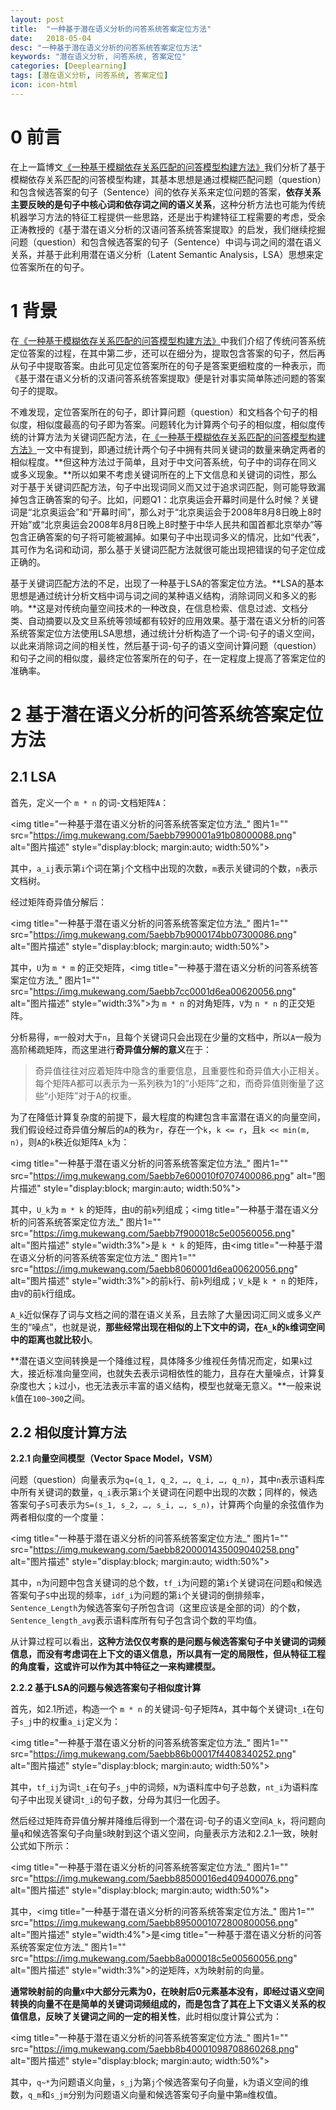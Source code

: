 ```yaml
---
layout: post
title:  "一种基于潜在语义分析的问答系统答案定位方法"
date:   2018-05-04
desc: "一种基于潜在语义分析的问答系统答案定位方法"
keywords: "潜在语义分析, 问答系统, 答案定位"
categories: [Deeplearning]
tags: [潜在语义分析, 问答系统, 答案定位]
icon: icon-html
---
```


# **0 前言**

在上一篇博文[《一种基于模糊依存关系匹配的问答模型构建方法》](https://zhoum1118.github.io/deeplearning/2018/04/30/%E4%B8%80%E7%A7%8D%E5%9F%BA%E4%BA%8E%E6%A8%A1%E7%B3%8A%E4%BE%9D%E5%AD%98%E5%85%B3%E7%B3%BB%E5%8C%B9%E9%85%8D%E7%9A%84%E9%97%AE%E7%AD%94%E6%A8%A1%E5%9E%8B%E6%9E%84%E5%BB%BA%E6%96%B9%E6%B3%95.html)我们分析了基于模糊依存关系匹配的问答模型构建，其基本思想是通过模糊匹配问题（question）和包含候选答案的句子（Sentence）间的依存关系来定位问题的答案，**依存关系主要反映的是句子中核心词和依存词之间的语义关系**，这种分析方法也可能为传统机器学习方法的特征工程提供一些思路，还是出于构建特征工程需要的考虑，受余正涛教授的《基于潜在语义分析的汉语问答系统答案提取》的启发，我们继续挖掘问题（question）和包含候选答案的句子（Sentence）中词与词之间的潜在语义关系，并基于此利用潜在语义分析（Latent Semantic Analysis，LSA）思想来定位答案所在的句子。

# **1 背景**

在[《一种基于模糊依存关系匹配的问答模型构建方法》](https://zhoum1118.github.io/deeplearning/2018/04/30/%E4%B8%80%E7%A7%8D%E5%9F%BA%E4%BA%8E%E6%A8%A1%E7%B3%8A%E4%BE%9D%E5%AD%98%E5%85%B3%E7%B3%BB%E5%8C%B9%E9%85%8D%E7%9A%84%E9%97%AE%E7%AD%94%E6%A8%A1%E5%9E%8B%E6%9E%84%E5%BB%BA%E6%96%B9%E6%B3%95.html)中我们介绍了传统问答系统定位答案的过程，在其中第二步，还可以在细分为，提取包含答案的句子，然后再从句子中提取答案。由此可见定位答案所在的句子是答案更细粒度的一种表示，而《基于潜在语义分析的汉语问答系统答案提取》便是针对事实简单陈述问题的答案句子的提取。

不难发现，定位答案所在的句子，即计算问题（question）和文档各个句子的相似度，相似度最高的句子即为答案。问题转化为计算两个句子的相似度，相似度传统的计算方法为关键词匹配方法，在[《一种基于模糊依存关系匹配的问答模型构建方法》](https://zhoum1118.github.io/deeplearning/2018/04/30/%E4%B8%80%E7%A7%8D%E5%9F%BA%E4%BA%8E%E6%A8%A1%E7%B3%8A%E4%BE%9D%E5%AD%98%E5%85%B3%E7%B3%BB%E5%8C%B9%E9%85%8D%E7%9A%84%E9%97%AE%E7%AD%94%E6%A8%A1%E5%9E%8B%E6%9E%84%E5%BB%BA%E6%96%B9%E6%B3%95.html)一文中有提到，即通过统计两个句子中拥有共同关键词的数量来确定两者的相似程度。**但这种方法过于简单，且对于中文问答系统，句子中的词存在同义或多义现象。**所以如果不考虑关键词所在的上下文信息和关键词的词性，那么对于基于关键词匹配方法，句子中出现词同义而又过于追求词匹配，则可能导致漏掉包含正确答案的句子。比如，问题Q1：北京奥运会开幕时间是什么时候？关键词是“北京奥运会”和“开幕时间”，那么对于“北京奥运会于2008年8月8日晚上8时开始”或“北京奥运会2008年8月8日晚上8时整于中华人民共和国首都北京举办”等包含正确答案的句子将可能被漏掉。如果句子中出现词多义的情况，比如“代表”，其可作为名词和动词，那么基于关键词匹配方法就很可能出现把错误的句子定位成正确的。

基于关键词匹配方法的不足，出现了一种基于LSA的答案定位方法。**LSA的基本思想是通过统计分析文档中词与词之间的某种语义结构，消除词同义和多义的影响。**这是对传统向量空间技术的一种改良，在信息检索、信息过滤、文档分类、自动摘要以及文旦系统等领域都有较好的应用效果。基于潜在语义分析的问答系统答案定位方法使用LSA思想，通过统计分析构造了一个词-句子的语义空间，以此来消除词之间的相关性，然后基于词-句子的语义空间计算问题（question）和句子之间的相似度，最终定位答案所在的句子，在一定程度上提高了答案定位的准确率。

# **2 基于潜在语义分析的问答系统答案定位方法**

## **2.1 LSA**

首先，定义一个 `m * n` 的词-文档矩阵`A`：

<img title="一种基于潜在语义分析的问答系统答案定位方法_" 图片1="" src="https://img.mukewang.com/5aebb7990001a91b08000088.png" alt="图片描述" style="display:block; margin:auto; width:50%">

其中，`a_ij`表示第`i`个词在第`j`个文档中出现的次数，`m`表示关键词的个数，`n`表示文档树。

经过矩阵奇异值分解后：

<img title="一种基于潜在语义分析的问答系统答案定位方法_" 图片1="" src="https://img.mukewang.com/5aebb7b9000174bb07300086.png" alt="图片描述" style="display:block; margin:auto; width:50%">

其中，`U`为 `m * m` 的正交矩阵，<img title="一种基于潜在语义分析的问答系统答案定位方法_" 图片1="" src="https://img.mukewang.com/5aebb7cc0001d6ea00620056.png" alt="图片描述" style="width:3%">为 `m * n` 的对角矩阵，`V`为 `n * n` 的正交矩阵。

分析易得，`m`一般对大于`n`，且每个关键词只会出现在少量的文档中，所以`A`一般为高阶稀疏矩阵，而这里进行**奇异值分解的意义**在于：

> 奇异值往往对应着矩阵中隐含的重要信息，且重要性和奇异值大小正相关。每个矩阵A都可以表示为一系列秩为1的“小矩阵”之和，而奇异值则衡量了这些“小矩阵”对于A的权重。

为了在降低计算复杂度的前提下，最大程度的构建包含丰富潜在语义的向量空间，我们假设经过奇异值分解后的`A`的秩为`r`，存在一个`k`，`k <= r`，且`k << min(m, n)`，则`A`的`k`秩近似矩阵`A_k`为：

<img title="一种基于潜在语义分析的问答系统答案定位方法_" 图片1="" src="https://img.mukewang.com/5aebb7e600010f0707400086.png" alt="图片描述" style="display:block; margin:auto; width:50%">

其中，`U_k`为 `m * k` 的矩阵，由`U`的前`k`列组成；<img title="一种基于潜在语义分析的问答系统答案定位方法_" 图片1="" src="https://img.mukewang.com/5aebb7f900018c5e00560056.png" alt="图片描述" style="width:3%">是 `k * k` 的矩阵，由<img title="一种基于潜在语义分析的问答系统答案定位方法_" 图片1="" src="https://img.mukewang.com/5aebb8060001d6ea00620056.png" alt="图片描述" style="width:3%">的前`k`行、前`k`列组成；`V_k`是 `k * n` 的矩阵，由`V`的前`k`行组成。

`A_k`近似保存了词与文档之间的潜在语义关系，且去除了大量因词汇同义或多义产生的“噪点”，也就是说，**那些经常出现在相似的上下文中的词，在`A_k`的`k`维词空间中的距离也就比较小**。

**潜在语义空间转换是一个降维过程，具体降多少维视任务情况而定，如果`k`过大，接近标准向量空间，也就失去表示词相依性的能力，且存在大量噪点，计算复杂度也大；`k`过小，也无法表示丰富的语义结构，模型也就毫无意义。**一般来说`k`值在`100~300`之间。

## **2.2 相似度计算方法**

**2.2.1 向量空间模型（Vector Space Model，VSM）**

问题（question）向量表示为`q=(q_1, q_2, …, q_i, …, q_n)`，其中`n`表示语料库中所有关键词的数量，`q_i`表示第`i`个关键词在问题中出现的次数；同样的，候选答案句子`S`可表示为`S=(s_1, s_2, …, s_i, …, s_n)`，计算两个向量的余弦值作为两者相似度的一个度量：

<img title="一种基于潜在语义分析的问答系统答案定位方法_" 图片1="" src="https://img.mukewang.com/5aebb8200001435009040258.png" alt="图片描述" style="display:block; margin:auto; width:50%">

其中，`n`为问题中包含关键词的总个数，`tf_i`为问题的第`i`个关键词在问题`q`和候选答案句子`S`中出现的频率，`idf_i`为问题的第`i`个关键词的倒排频率，`Sentence_Length`为候选答案句子所包含词（这里应该是全部的词）的个数，`Sentence_length_avg`表示语料库所有句子包含词个数的平均值。

从计算过程可以看出，**这种方法仅仅考察的是问题与候选答案句子中关键词的词频信息，而没有考虑词在上下文的语义信息，所以具有一定的局限性，但从特征工程的角度看，这或许可以作为其中特征之一来构建模型。**

**2.2.2 基于LSA的问题与候选答案句子相似度计算**

首先，如2.1所述，构造一个 `m * n` 的关键词-句子矩阵`A`，其中每个关键词`t_i`在句子`s_j`中的权重`a_ij`定义为：

<img title="一种基于潜在语义分析的问答系统答案定位方法_" 图片1="" src="https://img.mukewang.com/5aebb86b00017f4408340252.png" alt="图片描述" style="display:block; margin:auto; width:50%">

其中，`tf_ij`为词`t_i`在句子`s_j`中的词频，`N`为语料库中句子总数，`nt_i`为语料库句子中出现关键词`t_i`的句子数，分母为其归一化因子。

然后经过矩阵奇异值分解并降维后得到一个潜在词-句子的语义空间`A_k`，将问题向量`q`和候选答案句子向量`S`映射到这个语义空间，向量表示方法和2.2.1一致，映射公式如下所示：

<img title="一种基于潜在语义分析的问答系统答案定位方法_" 图片1="" src="https://img.mukewang.com/5aebb88500016ed409400076.png" alt="图片描述" style="display:block; margin:auto; width:50%">

其中，<img title="一种基于潜在语义分析的问答系统答案定位方法_" 图片1="" src="https://img.mukewang.com/5aebb8950001072800800056.png" alt="图片描述" style="width:4%">是<img title="一种基于潜在语义分析的问答系统答案定位方法_" 图片1="" src="https://img.mukewang.com/5aebb8a000018c5e00560056.png" alt="图片描述" style="width:3%">的逆矩阵，`X`为映射前的向量。

**通常映射前的向量`X`中大部分元素为0，在映射后0元素基本没有，即经过语义空间转换的向量不在是简单的关键词词频组成的，而是包含了其在上下文语义关系的权值信息，反映了关键词之间的一定的相关性**，此时相似度计算公式为：

<img title="一种基于潜在语义分析的问答系统答案定位方法_" 图片1="" src="https://img.mukewang.com/5aebb8b40001098708860268.png" alt="图片描述" style="display:block; margin:auto; width:50%">

其中，`q~*`为问题语义向量，`s_j`为第`j`个候选答案句子向量，`k`为语义空间的维数，`q_m`和`s_jm`分别为问题语义向量和候选答案句子向量中第`m`维权值。